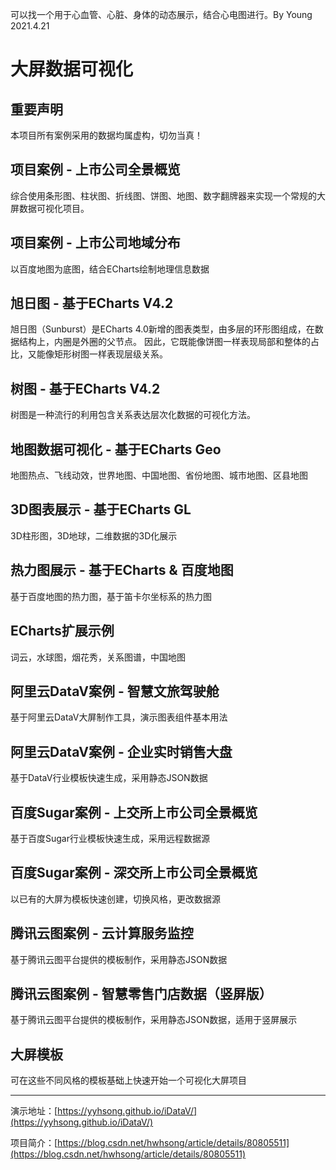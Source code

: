 可以找一个用于心血管、心脏、身体的动态展示，结合心电图进行。By Young 2021.4.21

# 大屏数据可视化

## 重要声明

本项目所有案例采用的数据均属虚构，切勿当真！

## 项目案例 - 上市公司全景概览 

综合使用条形图、柱状图、折线图、饼图、地图、数字翻牌器来实现一个常规的大屏数据可视化项目。

## 项目案例 - 上市公司地域分布 

以百度地图为底图，结合ECharts绘制地理信息数据

## 旭日图 - 基于ECharts V4.2

旭日图（Sunburst）是ECharts 4.0新增的图表类型，由多层的环形图组成，在数据结构上，内圈是外圈的父节点。
因此，它既能像饼图一样表现局部和整体的占比，又能像矩形树图一样表现层级关系。

## 树图 - 基于ECharts V4.2

树图是一种流行的利用包含关系表达层次化数据的可视化方法。

## 地图数据可视化 - 基于ECharts Geo

地图热点、飞线动效，世界地图、中国地图、省份地图、城市地图、区县地图

## 3D图表展示 - 基于ECharts GL

3D柱形图，3D地球，二维数据的3D化展示

## 热力图展示 - 基于ECharts & 百度地图

基于百度地图的热力图，基于笛卡尔坐标系的热力图

## ECharts扩展示例

词云，水球图，烟花秀，关系图谱，中国地图

## 阿里云DataV案例 - 智慧文旅驾驶舱

基于阿里云DataV大屏制作工具，演示图表组件基本用法

## 阿里云DataV案例 - 企业实时销售大盘

基于DataV行业模板快速生成，采用静态JSON数据

## 百度Sugar案例 - 上交所上市公司全景概览

基于百度Sugar行业模板快速生成，采用远程数据源

## 百度Sugar案例 - 深交所上市公司全景概览

以已有的大屏为模板快速创建，切换风格，更改数据源

## 腾讯云图案例 - 云计算服务监控

基于腾讯云图平台提供的模板制作，采用静态JSON数据

## 腾讯云图案例 - 智慧零售门店数据（竖屏版）

基于腾讯云图平台提供的模板制作，采用静态JSON数据，适用于竖屏展示

## 大屏模板

可在这些不同风格的模板基础上快速开始一个可视化大屏项目

-------------------------------------------------

演示地址：[https://yyhsong.github.io/iDataV/](https://yyhsong.github.io/iDataV/)

项目简介：[https://blog.csdn.net/hwhsong/article/details/80805511](https://blog.csdn.net/hwhsong/article/details/80805511)
